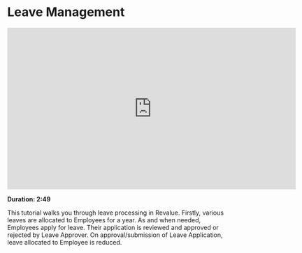# Leave Management

<iframe width="660" height="371" src="https://www.youtube.com/embed/fc0p_AXebc8" frameborder="0" allowfullscreen></iframe>

**Duration: 2:49**

This tutorial walks you through leave processing in Revalue. Firstly, various leaves are allocated to Employees for a year. As and when needed, Employees apply for leave. Their application is reviewed and approved or rejected by Leave Approver. On approval/submission of Leave Application, leave allocated to Employee is reduced.
